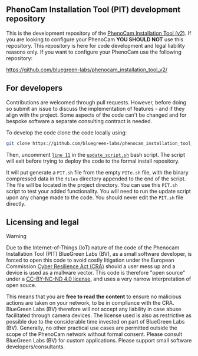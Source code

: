 ## PhenoCam Installation Tool (PIT) development repository

This is the development repository of the [PhenoCam Installation Tool (v2)](https://github.com/bluegreen-labs/phenocam_installation_tool_v2/). If you are looking to configure your PhenoCam **YOU SHOULD NOT** use this repository. This repository is here for code development and legal liability reasons only. If you want to configure your PhenoCam use the following repository:

https://github.com/bluegreen-labs/phenocam_installation_tool_v2/

## For developers

Contributions are welcomed through pull requests. However, before doing so submit an issue to discuss the implementation of features - and if they align with the project. Some aspects of the code can't be changed and for bespoke software a separate consulting contract is needed.

To develop the code clone the code locally using:

```bash
git clone https://github.com/bluegreen-labs/phenocam_installation_tool_v2_dev.git
```

Then, uncomment [`line 11`](https://github.com/bluegreen-labs/phenocam_installation_tool_v2_dev/blob/7516040f4fc131d80f47e4b6aa148c50cad999d9/update_script.sh#L11) in the [`update_script.sh`](https://github.com/bluegreen-labs/phenocam_installation_tool_v2_dev/blob/main/update_script.sh) bash script. The script will exit before trying to deploy the code to the formal install repository.

It will put generate a `PIT.sh` file from the empty `PITe.sh` file, with the binary compressed data in the `files` directory appended to the end of the script. The file will be located in the project directory. You can use this `PIT.sh` script to test your added functionality. You will need to run the update script upon any change made to the code. You should never edit the `PIT.sh` file directly.

## Licensing and legal

> [!warning]
> Due to the Internet-of-Things (IoT) nature of the code of the Phenocam Installation Tool (PIT) BlueGreen Labs (BV), as a small software developer, is forced to open this code to avoid costly litigation under the European Commission [Cyber Resilience Act (CRA)](https://en.wikipedia.org/wiki/Digital_Services_Act) should a user mess up and a device is used as a mallware vector. This code is therefore "open source" under a [CC-BY-NC-ND 4.0 license](https://creativecommons.org/licenses/by-nc-nd/4.0/), and uses a very narrow interpretation of open souce.
>
> This means that you are **free to read the content** to ensure no malicious actions are taken on your network, to be in compliance with the CRA. BlueGreen Labs (BV) therefore will not accept any liability in case abuse facilitated through camera devices. The license used is also as restrictive as possible due to the considerable time invested on part of BlueGreen Labs (BV). Generally, no other practical use cases are permitted outside the scope of the PhenoCam network without formal consent. Please consult BlueGreen Labs (BV) for custom applications. Please support small software developers/consultants.
